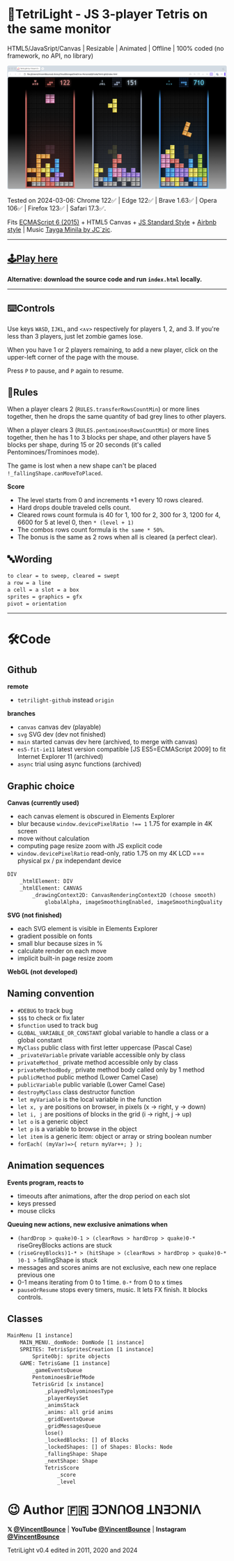 # 🧱TetriLight - JS 3-player Tetris on the same monitor

HTML5/JavaSript/Canvas | Resizable | Animated | Offline | 100% coded (no framework, no API, no library)

![TetriLight screenshot](screenshot.png)

Tested on 2024-03-06: Chrome 122✅ | Edge 122✅ | Brave 1.63✅ | Opera 106✅ | Firefox 123✅ | Safari 17.3✅.

Fits [ECMAScript 6 (2015)](https://262.ecma-international.org/6.0/) + HTML5 Canvas + [JS Standard Style](https://standardjs.com/rules.html) + [Airbnb style](https://github.com/airbnb/javascript) | Music [Tayga Minila by JC`zic](https://soundcloud.com/jczic/tayga-minimal).

---

## [🕹Play here](https://vincentbounce.github.io/TetriLight/)

**Alternative: download the source code and run `index.html` locally.**

---

## ⌨️Controls

Use keys `WASD`, `IJKL`, and `<∧∨>` respectively for players 1, 2, and 3. If you're less than 3 players, just let zombie games lose.

When you have 1 or 2 players remaining, to add a new player, click on the upper-left corner of the page with the mouse.

Press `P` to pause, and `P` again to resume.

## 📏Rules

When a player clears 2 (`RULES.transferRowsCountMin`) or more lines together, then he drops the same quantity of bad grey lines to other players.

When a player clears 3 (`RULES.pentominoesRowsCountMin`) or more lines together, then he has 1 to 3 blocks per shape, and other players have 5 blocks per shape, during 15 or 20 seconds (it's called Pentominoes/Trominoes mode).

The game is lost when a new shape can't be placed `!_fallingShape.canMoveToPlaced`.

**Score**

- The level starts from 0 and increments +1 every 10 rows cleared.
- Hard drops double traveled cells count.
- Cleared rows count formula is 40 for 1, 100 for 2, 300 for 3, 1200 for 4, 6600 for 5 at level 0, then `* (level + 1)`
- The combos rows count formula is `the same * 50%`.
- The bonus is the same as 2 rows when all is cleared (a perfect clear).

## 🔤Wording

```
to clear = to sweep, cleared = swept
a row = a line
a cell = a slot = a box
sprites = graphics = gfx
pivot = orientation
```

---

# 🛠️Code

## Github

**remote**

- `tetrilight-github` instead `origin`

**branches**

- `canvas` canvas dev (playable)
- `svg` SVG dev (dev not finished)
- `main` started canvas dev here (archived, to merge with canvas)
- `es5-fit-ie11` latest version compatible [JS ES5=ECMAScript 2009] to fit Internet Explorer 11 (archived)
- `async` trial using async functions (archived)

## Graphic choice

**Canvas (currently used)**

- each canvas element is obscured in Elements Explorer
- blur because `window.devicePixelRatio !== 1` 1.75 for example in 4K screen
- move without calculation
- computing page resize zoom with JS explicit code
- `window.devicePixelRatio` read-only, ratio 1.75 on my 4K LCD === physical px / px independant device

```
DIV
    _htmlElement: DIV
    _htmlElement: CANVAS
        _drawingContext2D: CanvasRenderingContext2D (choose smooth)
            globalAlpha, imageSmoothingEnabled, imageSmoothingQuality
```

**SVG (not finished)**

- each SVG element is visible in Elements Explorer
- gradient possible on fonts
- small blur because sizes in %
- calculate render on each move
- implicit built-in page resize zoom

**WebGL (not developed)**

## Naming convention

- `#DEBUG` to track bug
- `$$$` to check or fix later
- `$function` used to track bug
- `GLOBAL_VARIABLE_OR_CONSTANT` global variable to handle a class or a global constant
- `MyClass` public class with first letter uppercase (Pascal Case)
- `_privateVariable` private variable accessible only by class
- `privateMethod_` private method accessible only by class
- `privateMethodBody_` private method body called only by 1 method
- `publicMethod` public method (Lower Camel Case)
- `publicVariable` public variable (Lower Camel Case)
- `destroyMyClass` class destructor function
- `let myVariable` is the local variable in the function
- `let x, y` are positions on browser, in pixels (x -> right, y -> down)
- `let i, j` are positions of blocks in the grid (i -> right, j -> up)
- `let o` is a generic object
- `let p` is a variable to browse in the object
- `let item` is a generic item: object or array or string boolean number
- `forEach( (myVar)=>{ return myVar++; } );`

## Animation sequences

**Events program, reacts to**

- timeouts after animations, after the drop period on each slot
- keys pressed
- mouse clicks

**Queuing new actions, new exclusive animations when**

- `(hardDrop > quake)0-1 > (clearRows > hardDrop > quake)0-*` riseGreyBlocks actions are stuck
- `(riseGreyBlocks)1-* > (hitShape > (clearRows > hardDrop > quake)0-* )0-1 >` fallingShape is stuck
- messages and scores anims are not exclusive, each new one replace previous one
- 0-1 means iterating from 0 to 1 time. `0-*` from 0 to x times
- `pauseOrResume` stops every timers, music. It lets FX finish. It blocks controls.

## Classes

```
MainMenu [1 instance]
    MAIN_MENU._domNode: DomNode [1 instance]
    SPRITES: TetrisSpritesCreation [1 instance]
        SpriteObj: sprite objects
    GAME: TetrisGame [1 instance]
        _gameEventsQueue
        PentominoesBriefMode
        TetrisGrid [x instance]
            _playedPolyominoesType
            _playerKeysSet
            _animsStack
            _anims: all grid anims
            _gridEventsQueue
            _gridMessagesQueue
            lose()
            _lockedBlocks: [] of Blocks
            _lockedShapes: [] of Shapes: Blocks: Node
            _fallingShape: Shape
            _nextShape: Shape
            TetrisScore
                _score
                _level
```

# 😉 Author 🇫🇷 ꓱꓛꓠꓵꓳꓭ ꓕꓠꓱꓛꓠꓲꓥ

**𝕏 [@VincentBounce](https://x.com/VincentBounce)** | **YouTube [@VincentBounce](https://www.youtube.com/@VincentBounce/)** | **Instagram [@VincentBounce](https://instagr.am/vincentbounce/)**

TetriLight v0.4 edited in 2011, 2020 and 2024
